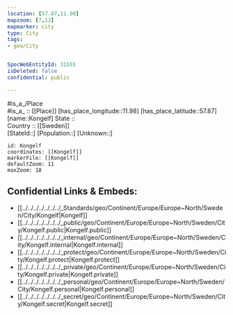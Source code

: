 ```yaml
---
location: [57.87,11.98] 
mapzoom: [7,12] 
mapmarker: city 
type: City
tags:
- geo/City


SpocWebEntityId: 31555
isDeleted: false
confidential: public

---
```

#is_a_/Place  
#is_a_ :: [[Place]] 
[has_place_longitude::11.98] 
[has_place_latitude::57.87] 
[name::Kongelf] 
State ::  
Country :: [[Sweden]]  
[StateId::] 
[Population::] 
[Unknown::] 


```leaflet
id: Kongelf
coordinates: [[Kongelf]] 
markerFile: [[Kongelf]] 
defaultZoom: 11 
maxZoom: 18
```


## Confidential Links & Embeds: 
- [[../../../../../../../_Standards/geo/Continent/Europe/Europe~North/Sweden/City/Kongelf|Kongelf]] 
- [[../../../../../../../_public/geo/Continent/Europe/Europe~North/Sweden/City/Kongelf.public|Kongelf.public]] 
- [[../../../../../../../_internal/geo/Continent/Europe/Europe~North/Sweden/City/Kongelf.internal|Kongelf.internal]] 
- [[../../../../../../../_protect/geo/Continent/Europe/Europe~North/Sweden/City/Kongelf.protect|Kongelf.protect]] 
- [[../../../../../../../_private/geo/Continent/Europe/Europe~North/Sweden/City/Kongelf.private|Kongelf.private]] 
- [[../../../../../../../_personal/geo/Continent/Europe/Europe~North/Sweden/City/Kongelf.personal|Kongelf.personal]] 
- [[../../../../../../../_secret/geo/Continent/Europe/Europe~North/Sweden/City/Kongelf.secret|Kongelf.secret]] 
